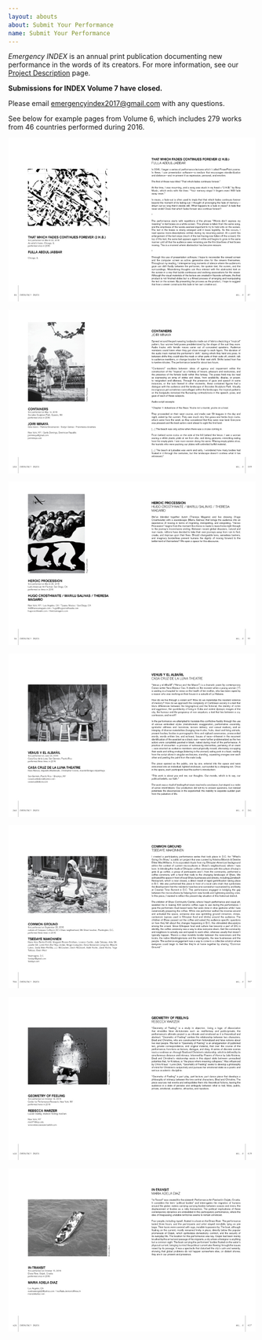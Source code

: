```yaml
---
layout: abouts
about: Submit Your Performance
name: Submit Your Performance
---
```


_Emergency INDEX_ is an annual print publication documenting new performance in the words of its creators. For more information, see our [Project Description](https://emergencyindex.com/project-description/) page.

**Submissions for INDEX Volume 7 have closed.**

Please email <emergencyindex2017@gmail.com> with any questions.

See below for example pages from Volume 6, which includes 279 works from 46 countries performed during 2016.

![That Which Fades Continues Forever (2 H.B.) - Fulla Abdul-Jabbar](/assets/img/about/index-vol-6-that-which-fades-continues-forever.jpg "That Which Fades Continues Forever - Fulla Abdul-Jabbar")

![Containers - Joiri Minaya](/assets/img/about/index-vol-6-containers.jpg "Containers - Joiri Minaya")

![Heroic Procession - Hugo Crosthwaite / Marilu Salinas / Theresa Magaro](/assets/img/about/index-vol-6-heroic-procession.jpg "Heroic Procession - Hugo Crosthwaite / Marilu Salinas / Theresa Magaroe")

![Venus Y El Abanil - Casa Cruz de la Luna Theatre](/assets/img/about/index-vol-6-venus-y-el-albancc83il.jpg "Venus Y El Abanil - Casa Cruz de la Luna Theatre")

![Common Ground - Tsedaye Makonnen](/assets/img/about/index-vol-6-common-ground.jpg "Common Ground - Tsedaye Makonnen")

![Geometry of Feeling -Rebecca Warzer](/assets/img/about/index-vol-6-geometry-of-feeling.jpg "Geometry of Feeling -Rebecca Warzer")

![In-Transit - Maria Adela Diaz](/assets/img/about/index-vol-6-in-transit.jpg "In-Transit - Maria Adela Diaz")
